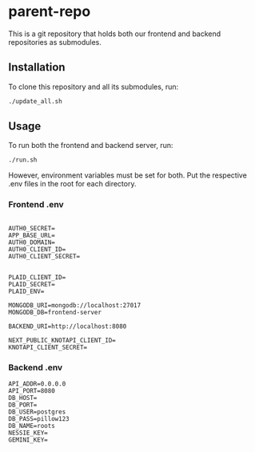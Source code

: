 # parent-repo

This is a git repository that holds both our frontend and backend repositories as submodules.

## Installation

To clone this repository and all its submodules, run:

```bash
./update_all.sh
```


## Usage

To run both the frontend and backend server, run:

```bash
./run.sh
```
However, environment variables must be set for both. Put the respective .env files in the root for each directory.


### Frontend .env
```env

AUTH0_SECRET=
APP_BASE_URL=
AUTH0_DOMAIN=
AUTH0_CLIENT_ID=
AUTH0_CLIENT_SECRET=


PLAID_CLIENT_ID=
PLAID_SECRET=
PLAID_ENV=

MONGODB_URI=mongodb://localhost:27017
MONGODB_DB=frontend-server

BACKEND_URI=http://localhost:8080

NEXT_PUBLIC_KNOTAPI_CLIENT_ID=
KNOTAPI_CLIENT_SECRET=
```

### Backend .env
```env
API_ADDR=0.0.0.0
API_PORT=8080
DB_HOST=
DB_PORT=
DB_USER=postgres
DB_PASS=pillow123
DB_NAME=roots
NESSIE_KEY=
GEMINI_KEY=
```
